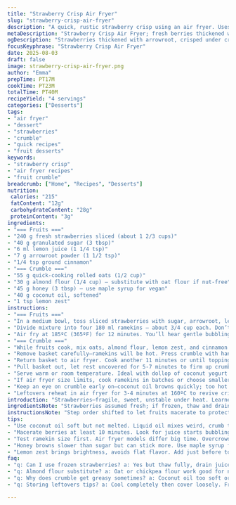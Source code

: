 ```yaml
---
title: "Strawberry Crisp Air Fryer"
slug: "strawberry-crisp-air-fryer"
description: "A quick, rustic strawberry crisp using an air fryer. Uses fresh fruit thickened with arrowroot and a crunchy crumble topping made with oats, almond flour, and honey. Slightly tweaked from the classic version with less sugar, a hint of lemon zest, and a pinch of cinnamon. Great for small desserts, meals for four, ready in under 40 minutes total. Textures contrast warm, bubbling fruit beneath a golden, crispy oat topping. Moist but crumbly, semi-sweet, balanced. Substitutions suggested for dairy-free, nut-free options. Relies on sensory cues more than strict timings for best outcome."
metaDescription: "Strawberry Crisp Air Fryer; fresh berries thickened with arrowroot, crunchy oat crumble with almond flour and honey, quick rustic dessert ready in 40 minutes."
ogDescription: "Strawberries thickened with arrowroot, crisped under crunchy oat and almond flour crumble. Air fryer quick dessert. Watch bubbling juices and golden topping cues."
focusKeyphrase: "Strawberry Crisp Air Fryer"
date: 2025-08-03
draft: false
image: strawberry-crisp-air-fryer.png
author: "Emma"
prepTime: PT17M
cookTime: PT23M
totalTime: PT40M
recipeYield: "4 servings"
categories: ["Desserts"]
tags:
- "air fryer"
- "dessert"
- "strawberries"
- "crumble"
- "quick recipes"
- "fruit desserts"
keywords:
- "strawberry crisp"
- "air fryer recipes"
- "fruit crumble"
breadcrumb: ["Home", "Recipes", "Desserts"]
nutrition: 
 calories: "215"
 fatContent: "12g"
 carbohydrateContent: "28g"
 proteinContent: "3g"
ingredients:
- "=== Fruits ==="
- "240 g fresh strawberries sliced (about 1 2/3 cups)"
- "40 g granulated sugar (3 tbsp)"
- "6 ml lemon juice (1 1/4 tsp)"
- "7 g arrowroot powder (1 1/2 tsp)"
- "1/4 tsp ground cinnamon"
- "=== Crumble ==="
- "55 g quick-cooking rolled oats (1/2 cup)"
- "30 g almond flour (1/4 cup) — substitute with oat flour if nut-free"
- "45 g honey (3 tbsp) — use maple syrup for vegan"
- "40 g coconut oil, softened"
- "1 tsp lemon zest"
instructions:
- "=== Fruits ==="
- "In a medium bowl, toss sliced strawberries with sugar, arrowroot, lemon juice, and cinnamon. Coat evenly; arrowroot thickens the juicy berries without clouding their bright flavor. Set aside to macerate for 10 minutes or until strawberries start releasing some juice — this signals they’re ready to soften without becoming mushy."
- "Divide mixture into four 180 ml ramekins — about 3/4 cup each. Don’t overcrowd; air fryer circulation needs room. Arrange ramekins in the air fryer basket."
- "Air fry at 185ºC (365ºF) for 12 minutes. You’ll hear gentle bubbling, see juices darken and thicken. If juices are still runny, add a couple more minutes until you notice slight thickening on sides."
- "=== Crumble ==="
- "While fruits cook, mix oats, almond flour, lemon zest, and cinnamon in a bowl. Melt coconut oil, whisk in honey until just combined. Pour over dry mix and stir gently until crumbly but moist—if too sticky, add more oats a teaspoon at a time."
- "Remove basket carefully—ramekins will be hot. Press crumble with hands into small clumps, scatter evenly atop fruit. Don’t pack down; leave some spaces for steam to rise and maintain crunch."
- "Return basket to air fryer. Cook another 11 minutes or until topping turns golden with darker brown spots and emits toasty aroma. Listen for a mild crackle from crisping oats. If still pale, add 2-minute increments."
- "Pull basket out, let rest uncovered for 5-7 minutes to firm up crumble; hot steam dissipates making topping crisp instead of soggy. You’ll see bubbling juices along edges, crisp top slightly pulling away from sides."
- "Serve warm or room temperature. Ideal with dollop of coconut yogurt or vanilla ice cream."
- "If air fryer size limits, cook ramekins in batches or choose smaller vessels. Overfilling dense fruit mix or topping leads to uneven cooking."
- "Keep an eye on crumble early on—coconut oil browns quickly; too hot air fryer risks burnt edges. Adjust temperature down 10ºC if necessary."
- "Leftovers reheat in air fryer for 3-4 minutes at 160ºC to revive crisp."
introduction: "Strawberries—fragile, sweet, unstable under heat. Learned the hard way: too long, and it’s a mush puddle; too short, and you’re stuck with cold fruit hiding under a crispy hat. Air fryers, my latest obsession for quick desserts. Faster than an oven, crisp tops without sogginess that often plagues microwave or toaster oven. The trick? Arrowroot instead of starch—transparent, no dullness to the red berries. Honey replaces sugar in crumble—keeps it moist but with a floral scent, breaking the usual granulated monotony. Also swapped flour for almond for nuttiness and chew, but oat flour works if nuts aren’t your thing. Toppings are all about texture: clumps, crunchy bits, not a flat dusty sheet. You want cracks revealing fruit steam below. Timing is flexible; watch the bubbling, listen for crisps, smell the golden toasty scent. Leave warm if you must, but not cold. Cold kills crumble texture and turns buttery bits waxy. This dish doesn’t wait."
ingredientsNote: "Strawberries assumed fresh; if frozen, thaw and drain excess juice before mixing or reduce lemon juice accordingly to avoid sogginess. Arrowroot powder replaces cornstarch—less cloudy, better for delicate colors and flavor. Granulated sugar lowered by 30%, balanced with lemon juice to keep brightness. Using cinnamon adds warmth and a little spice dimension, easy to omit if you prefer pure berry notes. Crumble mix swaps half flour to almond flour for richer, moister texture, and swaps out sugar for honey which caramelizes gently in air fryer heat. Coconut oil chosen for browning properties and allergy-friendly status—not as stable as butter, so watch temperatures closely. If using butter, reduce heat slightly and watch browning carefully. Lemon zest is the twist, adds brightness without acid. For nut-free diet, oat or chickpea flour subs almond flour, and maple syrup replaces honey for vegan variation. You’ll want firm but fresh ingredients; overly soft berries will turn to jam, ruining texture contrast."
instructionsNote: "Step order shifted to let fruits macerate to protect texture from air fryer heat shock; fruit needs a chance to pre-release juices so they thicken better under heat instead of leaking out helplessly. Cooking in increments important; read bubbling and color changes rather than strict time. Using visual cues prevents drying or burning. Crumble must be gently pressed, not packed—allows hot air to circulate, forming uneven crunchy textures instead of a flat skin. Removing basket mid-cook doubles as cool-down pause and topping spreading step, reduces total cook time by letting you multi-task crumble prep. Resting uncovered after cooking crucial; too often skipped and crumble goes limp from trapped steam. Use felt heat when removing basket—ramekins hot and can splash juices. If air fryer basket is small, do in batches; overloading reduces hot air circulation leading to soggy centers and uneven topping. Reheating short and moderate heat avoids dry crumb or burnt edges. Replace coconut oil with good quality unsalted butter if you want a more traditional crumble fat flavor but lower temperature to avoid rapid browning. The lemon zest is subtle but keeps the crumble from feeling monotonous."
tips:
- "Use coconut oil soft but not melted. Liquid oil mixes weird, crumb texture breaks down. Press crumble gently so bits stay loose, steam escapes crisp clusters form, not solid crust."
- "Macerate berries at least 10 minutes. Look for juice starts bubbling, fruit softens but keeps shape. Skip this—jammy mess appears, soggy base follows. Arrowroot key, clear thickening without cloudy juice."
- "Test ramekin size first. Air fryer models differ big time. Overcrowd and fruit + topping cook unevenly. Smaller ramekins okay batch cook, or adjust timing to avoid underdone centers or burnt edges."
- "Honey browns slower than sugar but can stick more. Use maple syrup for vegan, expect slightly stickier crumb. Crumble dries fast—watch initial color closely, reduce heat 10 degrees if it burn fast. Listen for crackles."
- "Lemon zest brings brightness, avoids flat flavor. Add just before topping fruits, not in oil mix or crumble goes oily smelling. Press crumble lightly, don’t pack. Hot steam rising keeps topping crispy, avoids dense cakey feel."
faq:
- "q: Can I use frozen strawberries? a: Yes but thaw fully, drain juice well. Excess water ruins crisp texture. Reduce lemon juice to avoid sogginess. Air fryer needs dry surface to brown properly. Frozen berries always tricky."
- "q: Almond flour substitute? a: Oat or chickpea flour work good for nut allergies. Texture changes, less moist richness, but acceptable. Avoid plain flour; dry texture and missing nuttiness. Maple syrup swaps honey for vegan use; expect stickier crumb."
- "q: Why does crumble get greasy sometimes? a: Coconut oil too soft or melted messes clusters. Press too hard or too thick also traps oil. Adjust oats to soak excess fat, dry mix first then wet. Resting uncovered after cook helps firm topping."
- "q: Storing leftovers tips? a: Cool completely then cover loosely. Fridge keeps crisp but loses some crunch over time. Reheat 3-4 mins at 160ºC in air fryer revives crisp. Avoid microwave—makes topping soggy fast. Can freeze but texture changes."

---
```

